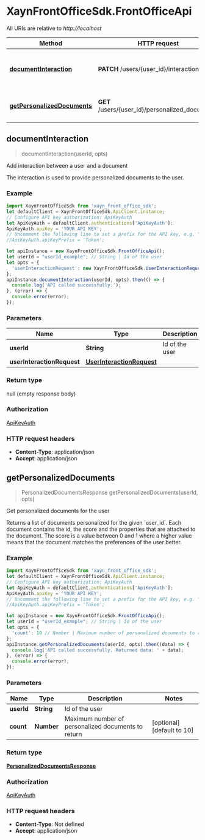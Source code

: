 # XaynFrontOfficeSdk.FrontOfficeApi

All URIs are relative to *http://localhost*

Method | HTTP request | Description
------------- | ------------- | -------------
[**documentInteraction**](FrontOfficeApi.md#documentInteraction) | **PATCH** /users/{user_id}/interactions | Add interaction between a user and a document
[**getPersonalizedDocuments**](FrontOfficeApi.md#getPersonalizedDocuments) | **GET** /users/{user_id}/personalized_documents | Get personalized documents for the user



## documentInteraction

> documentInteraction(userId, opts)

Add interaction between a user and a document

The interaction is used to provide personalized documents to the user.

### Example

```javascript
import XaynFrontOfficeSdk from 'xayn_front_office_sdk';
let defaultClient = XaynFrontOfficeSdk.ApiClient.instance;
// Configure API key authorization: ApiKeyAuth
let ApiKeyAuth = defaultClient.authentications['ApiKeyAuth'];
ApiKeyAuth.apiKey = 'YOUR API KEY';
// Uncomment the following line to set a prefix for the API key, e.g. "Token" (defaults to null)
//ApiKeyAuth.apiKeyPrefix = 'Token';

let apiInstance = new XaynFrontOfficeSdk.FrontOfficeApi();
let userId = "userId_example"; // String | Id of the user
let opts = {
  'userInteractionRequest': new XaynFrontOfficeSdk.UserInteractionRequest() // UserInteractionRequest | 
};
apiInstance.documentInteraction(userId, opts).then(() => {
  console.log('API called successfully.');
}, (error) => {
  console.error(error);
});

```

### Parameters


Name | Type | Description  | Notes
------------- | ------------- | ------------- | -------------
 **userId** | **String**| Id of the user | 
 **userInteractionRequest** | [**UserInteractionRequest**](UserInteractionRequest.md)|  | [optional] 

### Return type

null (empty response body)

### Authorization

[ApiKeyAuth](../README.md#ApiKeyAuth)

### HTTP request headers

- **Content-Type**: application/json
- **Accept**: application/json


## getPersonalizedDocuments

> PersonalizedDocumentsResponse getPersonalizedDocuments(userId, opts)

Get personalized documents for the user

Returns a list of documents personalized for the given &#x60;user_id&#x60;. Each document contains the id, the score and the properties that are attached to the document. The score is a value between 0 and 1 where a higher value means that the document matches the preferences of the user better.

### Example

```javascript
import XaynFrontOfficeSdk from 'xayn_front_office_sdk';
let defaultClient = XaynFrontOfficeSdk.ApiClient.instance;
// Configure API key authorization: ApiKeyAuth
let ApiKeyAuth = defaultClient.authentications['ApiKeyAuth'];
ApiKeyAuth.apiKey = 'YOUR API KEY';
// Uncomment the following line to set a prefix for the API key, e.g. "Token" (defaults to null)
//ApiKeyAuth.apiKeyPrefix = 'Token';

let apiInstance = new XaynFrontOfficeSdk.FrontOfficeApi();
let userId = "userId_example"; // String | Id of the user
let opts = {
  'count': 10 // Number | Maximum number of personalized documents to return
};
apiInstance.getPersonalizedDocuments(userId, opts).then((data) => {
  console.log('API called successfully. Returned data: ' + data);
}, (error) => {
  console.error(error);
});

```

### Parameters


Name | Type | Description  | Notes
------------- | ------------- | ------------- | -------------
 **userId** | **String**| Id of the user | 
 **count** | **Number**| Maximum number of personalized documents to return | [optional] [default to 10]

### Return type

[**PersonalizedDocumentsResponse**](PersonalizedDocumentsResponse.md)

### Authorization

[ApiKeyAuth](../README.md#ApiKeyAuth)

### HTTP request headers

- **Content-Type**: Not defined
- **Accept**: application/json

